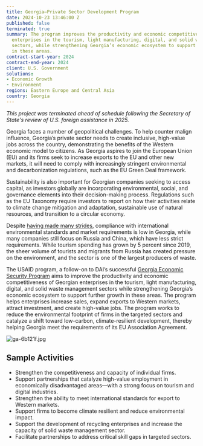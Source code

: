 ```yaml
---
title: Georgia—Private Sector Development Program
date: 2024-10-23 13:46:00 Z
published: false
terminated: true
summary: The program improves the productivity and economic competitiveness of Georgian
  enterprises in the tourism, light manufacturing, digital, and solid waste management
  sectors, while strengthening Georgia’s economic ecosystem to support further growth
  in these areas.
contract-start-year: 2024
contract-end-year: 2024
client: U.S. Government
solutions:
- Economic Growth
- Environment
regions: Eastern Europe and Central Asia
country: Georgia
---
```


<aside><em>This project was terminated ahead of schedule following the Secretary of State's review of U.S. foreign assistance in 2025.</em></aside>

Georgia faces a number of geopolitical challenges. To help counter malign influence, Georgia’s private sector needs to create inclusive, high-value jobs across the country, demonstrating the benefits of the Western economic model to citizens. As Georgia aspires to join the European Union (EU) and its firms seek to increase exports to the EU and other new markets, it will need to comply with increasingly stringent environmental and decarbonization regulations, such as the EU Green Deal framework.

Sustainability is also important for Georgian companies seeking to access capital, as investors globally are incorporating environmental, social, and governance elements into their decision-making process. Regulations such as the EU Taxonomy require investors to report on how their activities relate to climate change mitigation and adaptation, sustainable use of natural resources, and transition to a circular economy.

Despite [having made many strides](https://www.dai.com/our-work/projects/georgia-usaid-economic-security-program-georgia-esp), compliance with international environmental standards and market requirements is low in Georgia, while many companies still focus on Russia and China, which have less strict requirements. While tourism spending has grown by 5 percent since 2019, the sheer volume of tourists and migrants from Russia has created pressure on the environment, and the sector is one of the largest producers of waste.

The USAID program, a follow-on to DAI’s successful [Georgia Economic Security Program](https://www.dai.com/our-work/projects/georgia-usaid-economic-security-program-georgia-esp) aims to improve the productivity and economic competitiveness of Georgian enterprises in the tourism, light manufacturing, digital, and solid waste management sectors while strengthening Georgia’s economic ecosystem to support further growth in these areas. The program helps enterprises increase sales, expand exports to Western markets, attract investment, and create high-value jobs. The program works to reduce the environmental footprint of firms in the targeted sectors and catalyze a shift toward low-carbon, climate-resilient development, thereby helping Georgia meet the requirements of its EU Association Agreement.

![ga-6b121f.jpg](/uploads/ga-6b121f.jpg)

## Sample Activities

* Strengthen the competitiveness and capacity of individual firms.
* Support partnerships that catalyze high-value employment in economically disadvantaged areas—with a strong focus on tourism and digital industries.
* Strengthen the ability to meet international standards for export to Western markets.
* Support firms to become climate resilient and reduce environmental impact.
* Support the development of recycling enterprises and increase the capacity of solid waste management sector.
* Facilitate partnerships to address critical skill gaps in targeted sectors.
